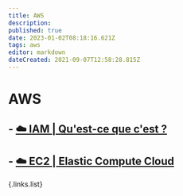 ```yaml
---
title: AWS
description: 
published: true
date: 2023-01-02T08:18:16.621Z
tags: aws
editor: markdown
dateCreated: 2021-09-07T12:58:28.815Z
---
```


# AWS
## - [☁️ IAM | Qu'est-ce que c'est ?](/Cloud/AWS/IAM)
## - [☁️ EC2 | Elastic Compute Cloud](/Cloud/AWS/EC2)
{.links.list}
